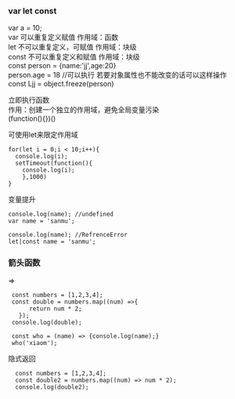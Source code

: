 ### var let const
var a = 10;  
var 可以重复定义赋值 作用域：函数  
let 不可以重复定义，可赋值 作用域：块级  
const 不可以重复定义和赋值 作用域：块级  
const person = {name:'jj',age:20}  
person.age = 18  //可以执行
若要对象属性也不能改变的话可以这样操作  
const Ljj = object.freeze(person)  

立即执行函数  
作用：创建一个独立的作用域，避免全局变量污染  
(function(){})()  

可使用let来限定作用域
```
for(let i = 0;i < 10;i++){
  console.log(i);
  setTimeout(function(){
    console.log(i);
    },1000)
}

```
变量提升
```
console.log(name); //undefined
var name = 'sanmu';

console.log(name); //RefrenceError
let|const name = 'sanmu';
```

### 箭头函数
=>
```
 const numbers = [1,2,3,4];
 const double = numbers.map((num) =>{
      return num * 2;
   });
 console.log(double);

 const who = (name) => {console.log(name);}
 who('xiaom');
```
隐式返回
```
  const numbers = [1,2,3,4];
  const double2 = numbers.map((num) => num * 2);
  console.log(double2);
```
